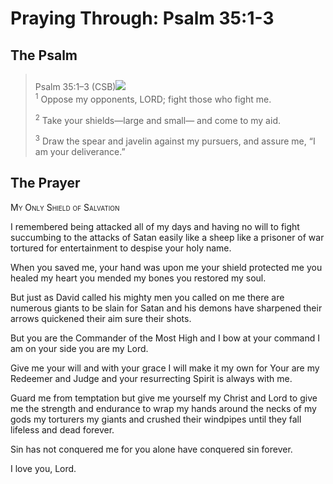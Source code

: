 # Praying Through: Psalm 35:1-3

## The Psalm

>Psalm 35:1–3 (CSB)<img class="intro-right" style="margin-top:10px" src="/images/art-paris-psalter.jpg">  
><sup>1</sup> Oppose my opponents, LORD; fight those who fight me. 
>
><sup>2</sup> Take your shields—large and small— and come to my aid. 
>
><sup>3</sup> Draw the spear and javelin against my pursuers, and assure me, “I am your deliverance.”

## The Prayer

<div style="font-variant: small-caps;">
My Only Shield of Salvation
</div>


I remembered
  being attacked
  all of my days
  and having no will to fight
  succumbing to the attacks of Satan
  easily
  like a sheep
  like a prisoner of war
  tortured
  for entertainment
  to despise your holy name.

When you saved me,
  your hand was upon me
  your shield protected me
  you healed my heart
  you mended my bones
  you restored my soul.

But just as David called his mighty men
  you called on me
  there are numerous giants to be slain
  for Satan and his demons
  have sharpened their arrows
  quickened their aim
  sure their shots.

But you are the Commander of the Most High
  and I bow at your command
  I am on your side
  you are my Lord.

Give me your will
  and with your grace
  I will make it my own
  for Your are my Redeemer and Judge
  and your resurrecting Spirit
  is always with me.

Guard me from temptation
  but give me yourself
  my Christ and Lord
  to give me the strength and endurance
  to wrap my hands
  around the necks of my gods
  my torturers
  my giants
  and crushed their windpipes
  until they fall lifeless
  and dead forever.

Sin has not conquered me
  for you alone have conquered sin
  forever.

I love you, Lord.
